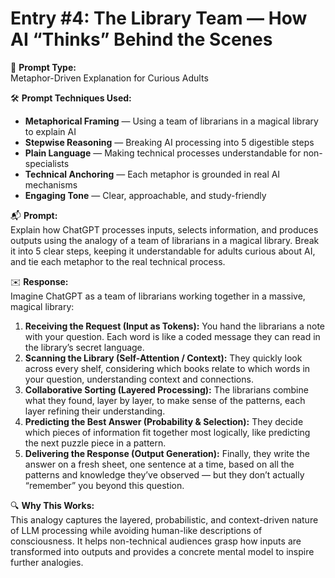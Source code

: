 # Entry #4: The Library Team — How AI “Thinks” Behind the Scenes

🧠 **Prompt Type:**  
Metaphor-Driven Explanation for Curious Adults

🛠️ **Prompt Techniques Used:**  
- **Metaphorical Framing** — Using a team of librarians in a magical library to explain AI  
- **Stepwise Reasoning** — Breaking AI processing into 5 digestible steps  
- **Plain Language** — Making technical processes understandable for non-specialists  
- **Technical Anchoring** — Each metaphor is grounded in real AI mechanisms  
- **Engaging Tone** — Clear, approachable, and study-friendly  

📬 **Prompt:**  
Explain how ChatGPT processes inputs, selects information, and produces outputs using the analogy of a team of librarians in a magical library. Break it into 5 clear steps, keeping it understandable for adults curious about AI, and tie each metaphor to the real technical process.

✉️ **Response:**  
Imagine ChatGPT as a team of librarians working together in a massive, magical library:

1. **Receiving the Request (Input as Tokens):** You hand the librarians a note with your question. Each word is like a coded message they can read in the library’s secret language.  
2. **Scanning the Library (Self-Attention / Context):** They quickly look across every shelf, considering which books relate to which words in your question, understanding context and connections.  
3. **Collaborative Sorting (Layered Processing):** The librarians combine what they found, layer by layer, to make sense of the patterns, each layer refining their understanding.  
4. **Predicting the Best Answer (Probability & Selection):** They decide which pieces of information fit together most logically, like predicting the next puzzle piece in a pattern.  
5. **Delivering the Response (Output Generation):** Finally, they write the answer on a fresh sheet, one sentence at a time, based on all the patterns and knowledge they’ve observed — but they don’t actually “remember” you beyond this question.  

🔍 **Why This Works:**  
This analogy captures the layered, probabilistic, and context-driven nature of LLM processing while avoiding human-like descriptions of consciousness. It helps non-technical audiences grasp how inputs are transformed into outputs and provides a concrete mental model to inspire further analogies.
